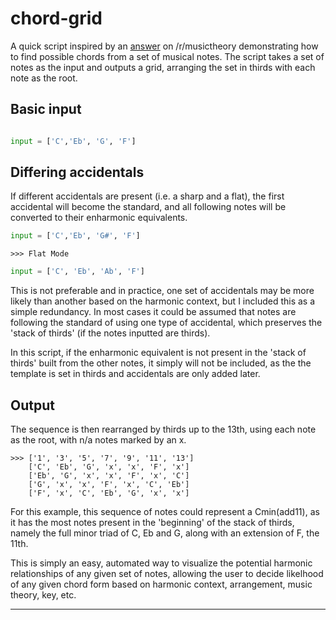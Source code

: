 # chord-grid

A quick script inspired by an [answer](https://www.reddit.com/r/musictheory/comments/o442gg/how_can_i_name_a_chord_that_i_dont_know_the_name/h2f74b2/) on /r/musictheory demonstrating how to find possible chords from a set of musical notes. The script takes a set of notes as the input and outputs a grid, arranging the set in thirds with each note as the root.

## Basic input

``` python

input = ['C','Eb', 'G', 'F']

```

## Differing accidentals

If different accidentals are present (i.e. a sharp and a flat), the first accidental will become the standard, and all following notes will be converted to their enharmonic equivalents.

```python
input = ['C','Eb', 'G#', 'F']
```
```
>>> Flat Mode
```
```python
input = ['C', 'Eb', 'Ab', 'F']
```

This is not preferable and in practice, one set of accidentals may be more likely than another based on the harmonic context, but I included this as a simple redundancy. In most cases it could be assumed that notes are following the standard of using one type of accidental, which preserves the 'stack of thirds' (if the notes inputted are thirds). 

In this script, if the enharmonic equivalent is not present in the 'stack of thirds' built from the other notes, it simply will not be included, as the the template is set in thirds and accidentals are only added later.

## Output

The sequence is then rearranged by thirds up to the 13th, using each note as the root, with n/a notes marked by an x.

```
>>> ['1', '3', '5', '7', '9', '11', '13']
    ['C', 'Eb', 'G', 'x', 'x', 'F', 'x']
    ['Eb', 'G', 'x', 'x', 'F', 'x', 'C']
    ['G', 'x', 'x', 'F', 'x', 'C', 'Eb']
    ['F', 'x', 'C', 'Eb', 'G', 'x', 'x']
```

For this example, this sequence of notes could represent a Cmin(add11), as it has the most notes present in the 'beginning' of the stack of thirds, namely the full minor triad of C, Eb and G, along with an extension of F, the 11th.

This is simply an easy, automated way to visualize the potential harmonic relationships of any given set of notes, allowing the user to decide likelhood of any given chord form based on harmonic context, arrangement, music theory, key, etc.

---
